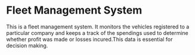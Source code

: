 # Fleet Management System
This is a fleet management system. It monitors the vehicles registered to a particular company and keeps a track of the spendings used to determine whether profit was made or losses incured.This data is essential for decision making. 
